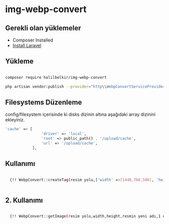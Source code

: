 # img-webp-convert

## Gerekli olan yüklemeler

*   Composer Installed
*   [Install Laravel](https://laravel.com/docs/installation)
## Yükleme

```bash

composer require halilbelkir/img-webp-convert

php artisan vendor:publish --provider="http\\WebpConvertServiceProvider" --force

```

## Filesystems Düzenleme 

config/filesystem içerisinde ki disks dizinin altına aşağıdaki array dizinini ekleyiniz.

```bash
'cache' => [
                'driver' => 'local',
                'root' => public_path() . '/upload/cache',
                'url' => '/upload/cache',
            ],
```

## Kullanımı

```bash

  {!! WebpConvert::createTag(resim yolu,['width' =>[1440,768,500], 'height' => [500,400,400]],['alt' => 'alt','title' => 'title','class' => 'class adı'],'lazy load kullanılacak ise buraya sadece "lazy" yazmanız yeterlidir','resmin yeni adı',1 olursa başka domainden kendi dosyanıza indirir ) !!}
  
```

## 2. Kullanımı

```bash

  {!! WebpConvert::getImage(resim yolu,width,height,resmin yeni adı,1 olursa başka domainden kendi dosyanıza indirir) !!}
  
```